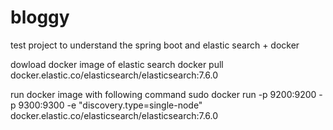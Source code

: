 # bloggy
test project to understand the spring boot and elastic search + docker

dowload docker image of elastic search
    docker pull docker.elastic.co/elasticsearch/elasticsearch:7.6.0


run docker image with following command
    sudo docker run -p 9200:9200 -p 9300:9300 -e "discovery.type=single-node" docker.elastic.co/elasticsearch/elasticsearch:7.6.0

